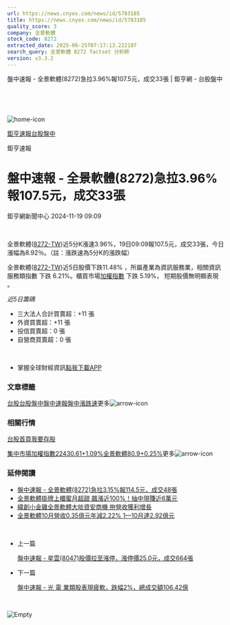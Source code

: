 ```yaml
---
url: https://news.cnyes.com/news/id/5783185
title: https://news.cnyes.com/news/id/5783185
quality_score: 3
company: 全景軟體
stock_code: 8272
extracted_date: 2025-06-25T07:17:13.222107
search_query: 全景軟體 8272 factset 分析師
version: v3.3.2
---
```


盤中速報 - 全景軟體(8272)急拉3.96%報107.5元，成交33張 | 鉅亨網 - 台股盤中

‌

‌

![home-icon](/assets/icons/breadCrumb/symbol-icon-home.svg)

[鉅亨速報](/news/cat/anue_live)[台股盤中](/news/cat/tw_live)

鉅亨速報

# 盤中速報 - 全景軟體(8272)急拉3.96%報107.5元，成交33張

鉅亨網新聞中心 2024-11-19 09:09

‌

全景軟體([8272-TW](https://www.cnyes.com/twstock/8272))近5分K漲速3.96%，19日09:09報107.5元，成交33張，今日漲幅為8.92％。（註：漲跌速為5分K的漲跌幅）

全景軟體([8272-TW](https://www.cnyes.com/twstock/8272))近5日股價下跌11.48% ，所屬產業為資訊服務業，相關資訊服務類指數 下跌 6.21%。櫃買市場[加權指數](https://invest.cnyes.com/index/TWS/TSE01) 下跌 5.19%， 短期股價無明顯表現 。

*近5日籌碼*

* 三大法人合計買賣超：+11 張
* 外資買賣超：+11 張
* 投信買賣超：0 張
* 自營商買賣超：0 張

‌

* 掌握全球財經資訊[點我下載APP](http://www.cnyes.com/app/?utm_source=mweb&utm_medium=HamMenuBanner&utm_campaign=fixed&utm_content=entr)

### 文章標籤

[台股](https://news.cnyes.com/tag/台股 "台股")[台股盤中](https://news.cnyes.com/tag/台股盤中 "台股盤中")[盤中速報](https://news.cnyes.com/tag/盤中速報 "盤中速報")[盤中漲跌速](https://news.cnyes.com/tag/盤中漲跌速 "盤中漲跌速")更多![arrow-icon](/assets/icons/arrows/arrow-down.svg)

### 相關行情

[台股首頁](https://www.cnyes.com/twstock)[我要存股](https://supr.link/8OHaU)

[集中市場加權指數22430.61+1.09%](https://invest.cnyes.com/index/TWS/TSE01)[全景軟體80.9+0.25%](https://www.cnyes.com/twstock/8272)更多![arrow-icon](/assets/icons/arrows/arrow-down.svg)

### 延伸閱讀

* [盤中速報 - 全景軟體(8272)急拉3.15%報114.5元，成交48張](/news/id/5773644)
* [全景軟體掛牌上櫃蜜月超甜 飆漲近100%！抽中現賺近6萬元](/news/id/5750268)
* [緯創小金雞全景軟體大啖資安商機 拚營收獲利增長](/news/id/5723288)
* [全景軟體10月營收0.35億元年減2.22% 1—10月達2.92億元](/news/id/5768875)

‌

* 上一篇

  [盤中速報 - 星雲(8047)股價拉至漲停，漲停價25.0元，成交664張](/news/id/5783453)
* 下一篇

  [盤中速報 - 光 電 業類股表現疲軟，跌幅2%，總成交額106.42億](/news/id/5782423)

‌

![Empty](/assets/icons/skeleton/empty-image.svg)

‌